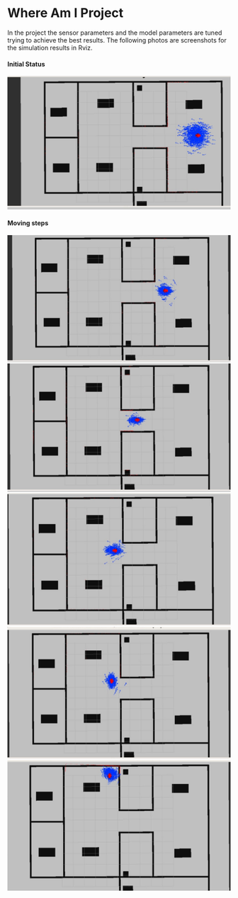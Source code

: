 # Where Am I Project
In the project the sensor parameters and the model parameters are tuned trying to achieve the best results.
The following photos are screenshots for the simulation results in Rviz.

#### Initial Status
![Initial Position](./images/Initial_Pose.JPG "Initial Position")

#### Moving steps
![Move 1](./images/Move_1.JPG "Move 1")
![Move 2](./images/Move_2.JPG "Move 2")
![Move 3](./images/Move_3.JPG "Move 3")
![Move 4](./images/Move_4.JPG "Move 4")
![Move 5](./images/Move_5.JPG "Move 5")
